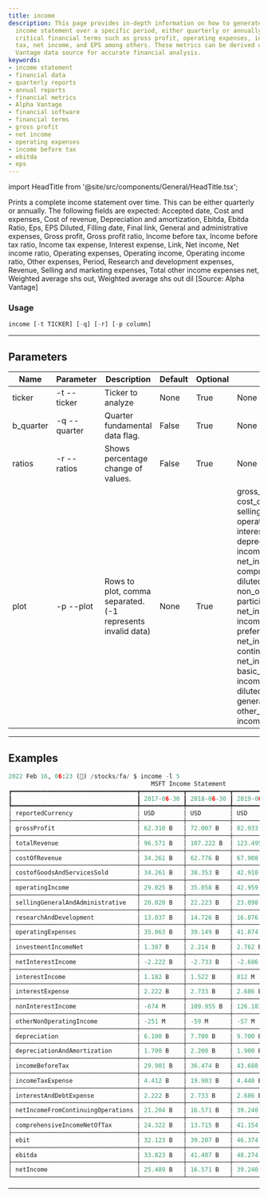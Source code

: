 ```yaml
---
title: income
description: This page provides in-depth information on how to generate a comprehensive
  income statement over a specific period, either quarterly or annually. It covers
  critical financial terms such as gross profit, operating expenses, income before
  tax, net income, and EPS among others. These metrics can be derived using Alpha
  Vantage data source for accurate financial analysis.
keywords:
- income statement
- financial data
- quarterly reports
- annual reports
- financial metrics
- Alpha Vantage
- financial software
- financial terms
- gross profit
- net income
- operating expenses
- income before tax
- ebitda
- eps
---
```


import HeadTitle from '@site/src/components/General/HeadTitle.tsx';

<HeadTitle title="stocks /fa/income - Reference | OpenBB Terminal Docs" />

Prints a complete income statement over time. This can be either quarterly or annually. The following fields are expected: Accepted date, Cost and expenses, Cost of revenue, Depreciation and amortization, Ebitda, Ebitda Ratio, Eps, EPS Diluted, Filling date, Final link, General and administrative expenses, Gross profit, Gross profit ratio, Income before tax, Income before tax ratio, Income tax expense, Interest expense, Link, Net income, Net income ratio, Operating expenses, Operating income, Operating income ratio, Other expenses, Period, Research and development expenses, Revenue, Selling and marketing expenses, Total other income expenses net, Weighted average shs out, Weighted average shs out dil [Source: Alpha Vantage]

### Usage

```python wordwrap
income [-t TICKER] [-q] [-r] [-p column]
```

---

## Parameters

| Name | Parameter | Description | Default | Optional | Choices |
| ---- | --------- | ----------- | ------- | -------- | ------- |
| ticker | -t  --ticker | Ticker to analyze | None | True | None |
| b_quarter | -q  --quarter | Quarter fundamental data flag. | False | True | None |
| ratios | -r  --ratios | Shows percentage change of values. | False | True | None |
| plot | -p  --plot | Rows to plot, comma separated. (-1 represents invalid data) | None | True | gross_profit, total_revenue, cost_of_revenue, cost_of_goods_and_services_sold, operating_income, selling_general_and_administrative, research_and_development_expenses, operating_expenses, investment_income_net, net_interest_income, interest_income, interest_expense, revenue, other_non_operating_income, depreciation, depreciation_and_amortization, income_before_tax, income_tax_expense, interest_and_debt_expense, net_income_from_continuing_operations, comprehensive_income_net_of_tax, ebit, ebitda, net_income, diluted_earnings_per_share, costs_and_expenses, non_operating_income_loss, participating_securities_distributed_and_undistributed_earnings_loss_basic, net_income_loss_attributable_to_parent, income_tax_expense_benefit_deferred, preferred_stock_dividends_and_other_adjustments, net_income_loss_attributable_to_non_controlling_interest, continuing_operations_net_income, income_before_tax, net_income_available_to_common_shareholders, benefits_costs_expenses, basic_earnings_per_share, income_loss_before_equity_method_investments, basic_average_shares, diluted_average_shares, gross_profit_ratio, general_and_administrative_expenses, selling_and_marketing_expenses, other_expenses, ebitda_ratio, operating_income_ratio, income_before_tax_ratio, net_income_ratio, current_income_tax_expense |


---

## Examples

```python
2022 Feb 16, 06:23 (🦋) /stocks/fa/ $ income -l 5
                                        MSFT Income Statement
┏━━━━━━━━━━━━━━━━━━━━━━━━━━━━━━━━━━━┳━━━━━━━━━━━━┳━━━━━━━━━━━━┳━━━━━━━━━━━━┳━━━━━━━━━━━━┳━━━━━━━━━━━━┓
┃                                   ┃ 2017-06-30 ┃ 2018-06-30 ┃ 2019-06-30 ┃ 2020-06-30 ┃ 2021-06-30 ┃
┡━━━━━━━━━━━━━━━━━━━━━━━━━━━━━━━━━━━╇━━━━━━━━━━━━╇━━━━━━━━━━━━╇━━━━━━━━━━━━╇━━━━━━━━━━━━╇━━━━━━━━━━━━┩
│ reportedCurrency                  │ USD        │ USD        │ USD        │ USD        │ USD        │
├───────────────────────────────────┼────────────┼────────────┼────────────┼────────────┼────────────┤
│ grossProfit                       │ 62.310 B   │ 72.007 B   │ 82.933 B   │ 96.937 B   │ 115.856 B  │
├───────────────────────────────────┼────────────┼────────────┼────────────┼────────────┼────────────┤
│ totalRevenue                      │ 96.571 B   │ 107.222 B  │ 123.495 B  │ 140.503 B  │ 165.936 B  │
├───────────────────────────────────┼────────────┼────────────┼────────────┼────────────┼────────────┤
│ costOfRevenue                     │ 34.261 B   │ 62.776 B   │ 67.908 B   │ 73.159 B   │ 79.977 B   │
├───────────────────────────────────┼────────────┼────────────┼────────────┼────────────┼────────────┤
│ costofGoodsAndServicesSold        │ 34.261 B   │ 38.353 B   │ 42.910 B   │ 46.078 B   │ 52.232 B   │
├───────────────────────────────────┼────────────┼────────────┼────────────┼────────────┼────────────┤
│ operatingIncome                   │ 29.025 B   │ 35.058 B   │ 42.959 B   │ 52.959 B   │ 69.916 B   │
├───────────────────────────────────┼────────────┼────────────┼────────────┼────────────┼────────────┤
│ sellingGeneralAndAdministrative   │ 20.020 B   │ 22.223 B   │ 23.098 B   │ 24.709 B   │ 25.224 B   │
├───────────────────────────────────┼────────────┼────────────┼────────────┼────────────┼────────────┤
│ researchAndDevelopment            │ 13.037 B   │ 14.726 B   │ 16.876 B   │ 19.269 B   │ 20.716 B   │
├───────────────────────────────────┼────────────┼────────────┼────────────┼────────────┼────────────┤
│ operatingExpenses                 │ 35.063 B   │ 39.149 B   │ 41.874 B   │ 46.350 B   │ 48.461 B   │
├───────────────────────────────────┼────────────┼────────────┼────────────┼────────────┼────────────┤
│ investmentIncomeNet               │ 1.387 B    │ 2.214 B    │ 2.762 B    │ 2.680 B    │ 2.131 B    │
├───────────────────────────────────┼────────────┼────────────┼────────────┼────────────┼────────────┤
│ netInterestIncome                 │ -2.222 B   │ -2.733 B   │ -2.686 B   │ -2.591 B   │ -2.346 B   │
├───────────────────────────────────┼────────────┼────────────┼────────────┼────────────┼────────────┤
│ interestIncome                    │ 1.182 B    │ 1.522 B    │ 812 M      │ 2.680 B    │ 2.131 B    │
├───────────────────────────────────┼────────────┼────────────┼────────────┼────────────┼────────────┤
│ interestExpense                   │ 2.222 B    │ 2.733 B    │ 2.686 B    │ 2.591 B    │ 2.346 B    │
├───────────────────────────────────┼────────────┼────────────┼────────────┼────────────┼────────────┤
│ nonInterestIncome                 │ -674 M     │ 109.955 B  │ 126.181 B  │ 143.094 B  │ 168.282 B  │
├───────────────────────────────────┼────────────┼────────────┼────────────┼────────────┼────────────┤
│ otherNonOperatingIncome           │ -251 M     │ -59 M      │ -57 M      │ -40 M      │ 98 M       │
├───────────────────────────────────┼────────────┼────────────┼────────────┼────────────┼────────────┤
│ depreciation                      │ 6.100 B    │ 7.700 B    │ 9.700 B    │ 10.700 B   │ 9.300 B    │
├───────────────────────────────────┼────────────┼────────────┼────────────┼────────────┼────────────┤
│ depreciationAndAmortization       │ 1.700 B    │ 2.200 B    │ 1.900 B    │ 2.211 B    │ 2.521 B    │
├───────────────────────────────────┼────────────┼────────────┼────────────┼────────────┼────────────┤
│ incomeBeforeTax                   │ 29.901 B   │ 36.474 B   │ 43.688 B   │ 53.036 B   │ 71.102 B   │
├───────────────────────────────────┼────────────┼────────────┼────────────┼────────────┼────────────┤
│ incomeTaxExpense                  │ 4.412 B    │ 19.903 B   │ 4.448 B    │ 8.755 B    │ 9.831 B    │
├───────────────────────────────────┼────────────┼────────────┼────────────┼────────────┼────────────┤
│ interestAndDebtExpense            │ 2.222 B    │ 2.733 B    │ 2.686 B    │ 2.591 B    │ 2.346 B    │
├───────────────────────────────────┼────────────┼────────────┼────────────┼────────────┼────────────┤
│ netIncomeFromContinuingOperations │ 21.204 B   │ 16.571 B   │ 39.240 B   │ 44.281 B   │ 61.271 B   │
├───────────────────────────────────┼────────────┼────────────┼────────────┼────────────┼────────────┤
│ comprehensiveIncomeNetOfTax       │ 24.322 B   │ 13.715 B   │ 41.154 B   │ 47.807 B   │ 59.897 B   │
├───────────────────────────────────┼────────────┼────────────┼────────────┼────────────┼────────────┤
│ ebit                              │ 32.123 B   │ 39.207 B   │ 46.374 B   │ 55.627 B   │ 73.448 B   │
├───────────────────────────────────┼────────────┼────────────┼────────────┼────────────┼────────────┤
│ ebitda                            │ 33.823 B   │ 41.407 B   │ 48.274 B   │ 57.838 B   │ 75.969 B   │
├───────────────────────────────────┼────────────┼────────────┼────────────┼────────────┼────────────┤
│ netIncome                         │ 25.489 B   │ 16.571 B   │ 39.240 B   │ 44.281 B   │ 61.271 B   │
└───────────────────────────────────┴────────────┴────────────┴────────────┴────────────┴────────────┘
```
---
